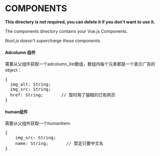 # COMPONENTS

**This directory is not required, you can delete it if you don't want to use it.**

The components directory contains your Vue.js Components.

_Nuxt.js doesn't supercharge these components._


#### Adcolumn 组件

需要从父组件获取一个adcolumn_list数组，数组内每个元素都是一个表示广告的object：
<pre>
{
  img_alt: String;
  img_src: String;
  href: String;       // 暂时用了猫眼的已有网页
}
</pre>

#### human组件

需要从父组件获取一个humanItem:
<pre>
{
    img_src: String;
    name: String;       // 暂定只要中文名
}
</pre>
